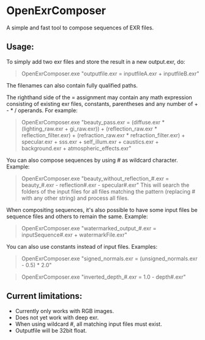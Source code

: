 # OpenExrComposer
A simple and fast tool to compose sequences of EXR files.

## Usage:

To simply add two exr files and store the result in a new output.exr, do:
> OpenExrComposer.exe "outputfile.exr = inputfileA.exr + inputfileB.exr"

The filenames can also contain fully qualified paths.

The righthand side of the = assignment may contain any math expression consisting of existing exr files, constants, parentheses and any number of + - * / operands. For example:
> OpenExrComposer.exe "beauty_pass.exr = (diffuse.exr * (lighting_raw.exr + gi_raw.exr)) + (reflection_raw.exr * reflection_filter.exr) + (refraction_raw.exr * refraction_filter.exr) + specular.exr + sss.exr + self_illum.exr + caustics.exr + background.exr + atmospheric_effects.exr"

You can also compose sequences by using # as wildcard character. Example:
> OpenExrComposer.exe "beauty_without_reflection_#.exr = beauty_#.exr - reflection#.exr - specular#.exr"
This will search the folders of the input files for all files matching the pattern (replacing # with any other string) and process all files.

When compositing sequences, it's also possible to have some input files be sequence files and others to remain the same. Example:
> OpenExrComposer.exe "watermarked_output_#.exr = inputSequence#.exr + watermarkFile.exr"

You can also use constants instead of input files. Examples:
> OpenExrComposer.exe "signed_normals.exr = (unsigned_normals.exr - 0.5) * 2.0"

> OpenExrComposer.exe "inverted_depth_#.exr = 1.0 - depth#.exr"

## Current limitations:
- Currently only works with RGB images.
- Does not yet work with deep exr.
- When using wildcard #, all matching input files must exist.
- Outputfile will be 32bit float.
